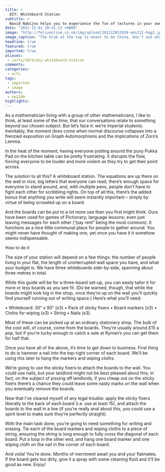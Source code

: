 ```yaml
---
title: >
  DIY: Whiteboard Station
subtitle: >
  Navid Nabijou helps you to experience the fun of lectures in your own home
date: "2011-12-01 20:41:12 +0000"
image: "http://felixonline.co.uk/img/upload/201112012039-ams111-hag1.jpg"
image_caption: "The blob at the top is meant to be China. Don’t ask why"
headline: true
featured: true
imported: true
aliases:
 - /arts/1874/diy-whiteboard-station
comments:
categories:
 - arts
tags:
 - imported
 - image
authors:
 - nn1209
highlights:
---
```


As a mathematician living with a group of other mathematicians, I like to think, at least some of the time, that our conversations relate to something beyond our chosen subject. But let’s face it: we’re Imperial students. Inevitably, the moment does come when normal discourse collapses into a frenzied exposition on Graph Automorphisms and the implications of Zorn’s Lemma.

In the heat of the moment, having everyone jostling around the puny Pukka Pad on the kitchen table can be pretty frustrating. It disrupts the flow, forcing everyone to be louder and more violent as they try to get their point across.

The solution to all this? A whiteboard station. The equations are up there on the wall in nice, big letters that everyone can read, there’s enough space for everyone to stand around, and, with multiple pens, people don’t have to fight each other for scribbling rights. On top of all this, there’s the added bonus that anything you write will seem instantly important – simply by virtue of being scrawled up on a board.

And the boards can be put to a lot more use than you first might think. Ours have been used for games of Pictionary; language lessons; even just leaving messages for each other (“pay rent” being the most common). It functions as a nice little communal place for people to gather around. You might never have thought of making one, yet once you have it it somehow seems indispensable.

How to do it

The size of your station will depend on a few things: the number of people living in your flat, the length of uninterrupted wall space you have, and what your budget is. We have three whiteboards side-by-side, spanning about three metres in total.

While this guide will be for a three-board set-up, you can easily tailor it for more or less boards as you see fit. (Do be warned, though, that while the boards might look big in the shop, once they’re up on the wall you’ll quickly find yourself running out of writing space.) Here’s what you’ll need:

• Whiteboard: 30” x 90” (x3)
 • Pack of sticky fixers
 • Board markers (x3)
 • Cloths for wiping (x3)
 • String
 • Nails (x3)

Most of these can be picked up at an ordinary stationery shop. The bulk of the cost will, of course, come from the boards. They’re usually around £15 a pop, but if you’re lucky enough to catch a sale at Ryman’s you can get them for half that.

Once you have all of the above, it’s time to get down to business. First thing to do is hammer a nail into the top-right corner of each board. We’ll be using this later to hang the markers and wiping cloths.

We’re going to use the sticky fixers to attach the boards to the wall. You could use nails, but your landlord might not be best pleased about this; in fact, on the subject of pissing off landlords, if you cheap out on the sticky fixers there’s a chance they could leave some nasty marks on the wall when you eventually remove the boards.

Now that I’ve cleared myself of any legal trouble: apply the sticky fixers liberally to the back of each board (i.e. use at least 15), and attach the boards to the wall in a line (if you’re really anal about this, you could use a spirit level to make sure they’re perfectly straight).

With the main task done, you’re going to need something for writing and erasing. Tie each of the board markers and wiping cloths to a piece of string, ensuring the string is long enough to fully cross the diagonal of each board. Put a loop in the other end, and hang one board marker and one wiping cloth on the nail in the corner of each board.

And voila! You’re done. Months of merriment await you and your flatmates. If the board gets too dirty, give it a spray with some cleaning fluid and it’ll be good as new. Enjoy!
